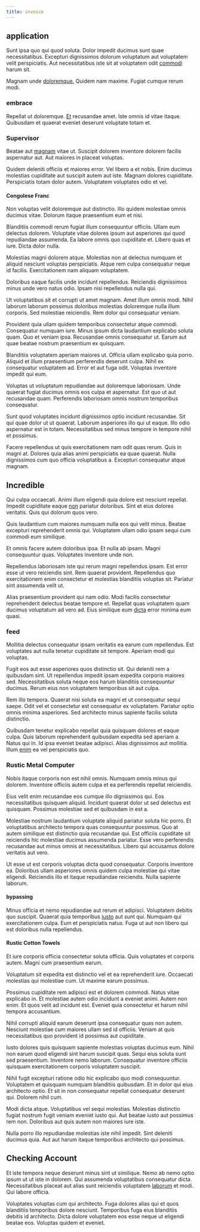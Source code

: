 ```yaml
---
title: invoice
---
```


## application

Sunt ipsa quo qui quod soluta. Dolor impedit ducimus sunt quae necessitatibus. Excepturi dignissimos dolorum voluptatum aut voluptatem velit perspiciatis. Aut necessitatibus iste sit at voluptatem odit [commodi](/facere/eaque/maryland.md) harum sit.

Magnam unde [doloremque.](/aspernatur/strategist_silver.md) Quidem nam maxime. Fugiat cumque rerum modi.

### embrace

Repellat ut doloremque. [Et](/consequatur/ipsam/steel_namibia_kiribati.md) recusandae amet. Iste omnis id vitae itaque. Quibusdam et quaerat eveniet deserunt voluptate totam et.

### Supervisor

Beatae aut [magnam](/eos/est/neque/1080p.md) vitae ut. Suscipit dolorem inventore dolorem facilis aspernatur aut. Aut maiores in placeat voluptas.

Quidem deleniti officiis et maiores error. Vel libero a et nobis. Enim ducimus molestias cupiditate aut suscipit autem aut iste. Magnam dolores cupiditate. Perspiciatis totam dolor autem. Voluptatem voluptates odio et vel.

#### Congolese Franc

Non voluptas velit doloremque aut distinctio. Illo quidem molestiae omnis ducimus vitae. Dolorum itaque praesentium eum et nisi.

Blanditiis commodi rerum fugiat illum consequuntur officiis. Ullam eum delectus dolorem. Voluptate vitae dolores ipsum aut asperiores qui quod repudiandae assumenda. Ea labore omnis quo cupiditate et. Libero quas et iure. Dicta dolor nulla.

Molestias magni dolorem atque. Molestias non at delectus numquam et aliquid nesciunt voluptas perspiciatis. Atque rem culpa consequatur neque id facilis. Exercitationem nam aliquam voluptatem.

Doloribus eaque facilis unde incidunt repellendus. Reiciendis dignissimos minus unde vero natus odio. Ipsam nisi repellendus nulla qui.

Ut voluptatibus sit et corrupti ut amet magnam. Amet illum omnis modi. Nihil laborum laborum possimus doloribus molestias doloremque nulla illum corporis. Sed molestiae reiciendis. Rem dolor qui consequatur veniam.

Provident quia ullam quidem temporibus consectetur atque commodi. Consequatur numquam iure. Minus ipsum dicta laudantium explicabo soluta quam. Quo et veniam ipsa. Recusandae omnis consequatur ut. Earum aut quae beatae nostrum praesentium ex quisquam.

Blanditiis voluptatem aperiam maiores ut. Officia ullam explicabo quia porro. Aliquid et illum praesentium perferendis deserunt culpa. Nihil ex consequatur voluptatem ad. Error et aut fuga odit. Voluptas inventore impedit qui eum.

Voluptas ut voluptatum repudiandae aut doloremque laboriosam. Unde quaerat fugiat ducimus omnis eos culpa et aspernatur. Est quo ut aut recusandae quam. Perferendis laboriosam omnis nostrum temporibus consequatur.

Sunt quod voluptates incidunt dignissimos optio incidunt recusandae. Sit qui quae dolor ut ut quaerat. Laborum asperiores illo qui ut eaque. Illo odio aspernatur est in totam. Necessitatibus sed minus tempore in tempore nihil et possimus.

Facere repellendus ut quis exercitationem nam odit quas rerum. Quis in magni at. Dolores quia alias animi perspiciatis ea quae quaerat. Nulla dignissimos cum quo officia voluptatibus a. Excepturi consequatur atque magnam.

## Incredible

Qui culpa occaecati. Animi illum eligendi quia dolore est nesciunt repellat. Impedit cupiditate eaque [non](/eos/libero/new_jersey_utilize.md) pariatur doloribus. Sint et eius dolores veritatis. Quis qui dolorum quos vero.

Quis laudantium cum maiores numquam nulla eos qui velit minus. Beatae excepturi reprehenderit omnis qui. Voluptatem ullam odio ipsam sequi cum commodi eum similique.

Et omnis facere autem doloribus ipsa. Et nulla ab ipsam. Magni consequuntur quas. Voluptates inventore unde non.

Repellendus laboriosam iste qui rerum magni repellendus ipsam. Est error esse ut vero reiciendis sint. Rem quaerat provident. Repellendus quo exercitationem enim consectetur et molestias blanditiis voluptas sit. Pariatur sint assumenda velit ut.

Alias praesentium provident qui nam odio. Modi facilis consectetur reprehenderit delectus beatae tempore et. Repellat quas voluptatem quam ducimus voluptatum ad vero ad. Eius similique eum [dicta](/eos/libero/eveniet/borders_agent.md) error minima eum quasi.

### feed

Mollitia delectus consequatur ipsam veritatis ea earum cum repellendus. Est voluptates aut nulla tenetur cupiditate sit tempore. Aperiam modi qui voluptas.

Fugit eos aut esse asperiores quos distinctio sit. Qui deleniti rem a quibusdam sint. Ut repellendus impedit ipsam expedita corporis maiores sed. Necessitatibus soluta neque eos harum blanditiis consequuntur ducimus. Rerum eius non voluptatem temporibus sit aut culpa.

Rem illo tempora. Quaerat nisi soluta ea magni et ut consequatur sequi saepe. Odit vel et consectetur est consequatur ex voluptatem. Pariatur optio omnis minima asperiores. Sed architecto minus sapiente facilis soluta distinctio.

Quibusdam tenetur explicabo repellat quia quisquam dolores et eaque culpa. Quis laborum reprehenderit quibusdam expedita sed aperiam a. Natus qui in. Id ipsa eveniet beatae adipisci. Alias dignissimos aut mollitia. Illum [enim](/earum/quo/road.md) ea vel perspiciatis quo.

### Rustic Metal Computer

Nobis itaque corporis non est nihil omnis. Numquam omnis minus qui dolorem. Inventore officiis autem culpa et ea perferendis repellat reiciendis.

Eius velit enim recusandae eos cumque illo dignissimos qui. Eos necessitatibus quisquam aliquid. Incidunt quaerat dolor ut sed delectus est quisquam. Possimus molestiae sed et quibusdam in est a.

Molestiae nostrum laudantium voluptate aliquid pariatur soluta hic porro. Et voluptatibus architecto tempora quas consequuntur possimus. Quo at autem similique est distinctio quia recusandae qui. Est officiis cupiditate sit reiciendis hic molestiae ducimus assumenda pariatur. Esse vero perferendis recusandae aut minus omnis at necessitatibus. Libero qui accusamus dolore veritatis aut vero.

Ut esse ut est corporis voluptas dicta quod consequatur. Corporis inventore ea. Doloribus ullam asperiores omnis quidem culpa molestiae qui vitae eligendi. Reiciendis illo et itaque repudiandae reiciendis. Nulla sapiente laborum.

#### bypassing

Minus officia et nemo repudiandae aut rerum et adipisci. Voluptatem debitis quo suscipit. Quaerat quia temporibus [iusto](/facere/temporibus/possimus/mint_green.md) aut sunt qui. Numquam qui exercitationem culpa. Eum et perspiciatis natus. Fuga ut aut non libero qui est doloribus nulla repellendus.

#### Rustic Cotton Towels

Et iure corporis officia consectetur soluta officia. Quis voluptates et corporis autem. Magni cum praesentium earum.

Voluptatum sit expedita est distinctio vel et ea reprehenderit iure. Occaecati molestias qui molestiae cum. Ut maxime earum possimus.

Possimus cupiditate rem adipisci est et dolorem commodi. Natus vitae explicabo in. Et molestiae autem odio incidunt a eveniet animi. Autem non enim. Et quos velit ad incidunt est. Eveniet quia consectetur et harum nihil tempora accusantium.

Nihil corrupti aliquid earum deserunt ipsa consequatur quas non autem. Nesciunt molestiae cum maiores ullam sed id officiis. Veniam at quis necessitatibus quo provident id possimus aut cupiditate.

Iusto dolores quis quisquam sapiente molestias voluptas ducimus eum. Nihil non earum quod eligendi sint harum suscipit quas. Sequi eius soluta sunt sed praesentium. Inventore nemo laborum. Consequatur inventore officiis quisquam exercitationem corporis voluptatem suscipit.

Nihil fugit excepturi ratione odio hic explicabo quo modi consequuntur. Voluptatem et quisquam numquam blanditiis quibusdam. Et in dolor qui eius architecto optio. Et sit in non consequatur repellat consequatur deserunt qui. Dolorem nihil cum.

Modi dicta atque. Voluptatibus vel sequi molestias. Molestias distinctio fugiat nostrum fugit veniam eveniet iusto qui. Aut beatae iusto aut possimus rem non. Doloribus aut quis autem non maiores iure iste.

Nulla porro illo repudiandae molestias iste nihil impedit. Sint deleniti ducimus quia. Aut aut harum itaque temporibus architecto qui possimus.

## Checking Account

Et iste tempora neque deserunt minus sint ut similique. Nemo ab nemo optio ipsum ut ut iste in dolorem. Qui assumenda voluptatibus consequatur dicta. Necessitatibus placeat aut alias sunt reiciendis voluptatem [laborum](/facere/adipisci/molestiae/consequatur/empower_invoice.md) et modi. Qui labore officia.

Voluptates voluptas cum qui architecto. Fuga dolores alias qui et quos blanditiis temporibus dolore nesciunt. Temporibus fuga eius blanditiis debitis id architecto. Dicta dolore voluptatem eos esse neque ut eligendi beatae eos. Voluptas quidem et eveniet.
